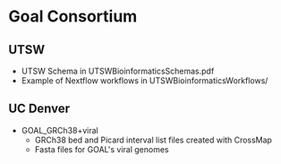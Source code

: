 # Goal Consortium


## UTSW

- UTSW Schema in UTSWBioinformaticsSchemas.pdf
- Example of Nextflow workflows in UTSWBioinformaticsWorkflows/

## UC Denver

- GOAL_GRCh38+viral
	 - GRCh38 bed and Picard interval list files created with CrossMap
	 - Fasta files for GOAL's viral genomes